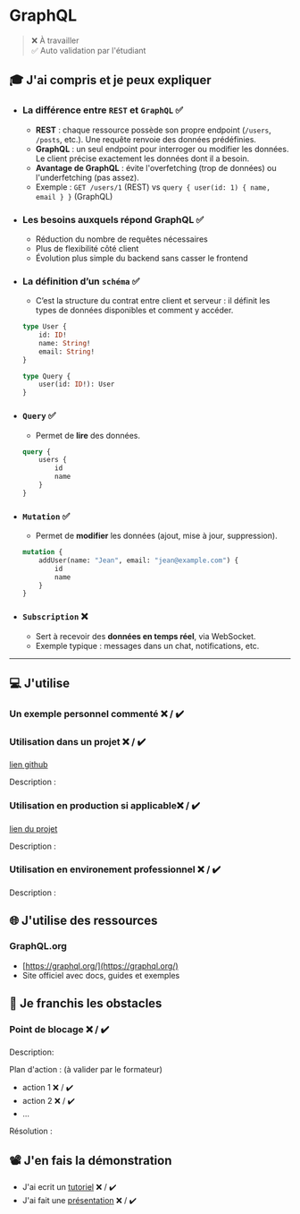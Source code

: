 # GraphQL

> ❌ À travailler  
> ✅ Auto validation par l'étudiant

## 🎓 J'ai compris et je peux expliquer

- ### La différence entre `REST` et `GraphQL` ✅  
    * **REST** : chaque ressource possède son propre endpoint (`/users`, `/posts`, etc.). Une requête renvoie des données prédéfinies.  
    * **GraphQL** : un seul endpoint pour interroger ou modifier les données. Le client précise exactement les données dont il a besoin.  
    * **Avantage de GraphQL** : évite l'overfetching (trop de données) ou l'underfetching (pas assez).  
    * Exemple : `GET /users/1` (REST) vs `query { user(id: 1) { name, email } }` (GraphQL)

- ### Les besoins auxquels répond GraphQL ✅  
    * Réduction du nombre de requêtes nécessaires 
    * Plus de flexibilité côté client  
    * Évolution plus simple du backend sans casser le frontend  

- ### La définition d’un `schéma` ✅  
    * C’est la structure du contrat entre client et serveur : il définit les types de données disponibles et comment y accéder.  
    ```graphql
    type User {
        id: ID!
        name: String!
        email: String!
    }

    type Query {
        user(id: ID!): User
    }
    ```

- ### `Query` ✅  
    * Permet de **lire** des données.  
    ```graphql
    query {
        users {
            id
            name
        }
    }
    ```

- ### `Mutation` ✅  
    * Permet de **modifier** les données (ajout, mise à jour, suppression).  
    ```graphql
    mutation {
        addUser(name: "Jean", email: "jean@example.com") {
            id
            name
        }
    }
    ```

- ### `Subscription` ❌  
    * Sert à recevoir des **données en temps réel**, via WebSocket.  
    * Exemple typique : messages dans un chat, notifications, etc.  

---

## 💻 J'utilise

### Un exemple personnel commenté ❌ / ✔️

### Utilisation dans un projet ❌ / ✔️

[lien github](...)

Description :

### Utilisation en production si applicable❌ / ✔️

[lien du projet](...)

Description :

### Utilisation en environement professionnel ❌ / ✔️

Description :

## 🌐 J'utilise des ressources

### GraphQL.org

- [https://graphql.org/](https://graphql.org/)  
- Site officiel avec docs, guides et exemples



## 🚧 Je franchis les obstacles

### Point de blocage ❌ / ✔️

Description:

Plan d'action : (à valider par le formateur)

- action 1 ❌ / ✔️
- action 2 ❌ / ✔️
- ...

Résolution :

## 📽️ J'en fais la démonstration

- J'ai ecrit un [tutoriel](...) ❌ / ✔️
- J'ai fait une [présentation](...) ❌ / ✔️
